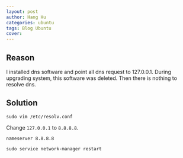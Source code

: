 ```yaml
---
layout: post
author: Hang Hu
categories: ubuntu
tags: Blog Ubuntu 
cover: 
---
```

## Reason

I installed dns software and point all dns request to 127.0.0.1. During upgrading system, this software was deleted. Then there is nothing to resolve dns.

## Solution

```
sudo vim /etc/resolv.conf
```


Change `127.0.0.1` to `8.8.8.8`.


```
nameserver 8.8.8.8
```


```
sudo service network-manager restart
```
